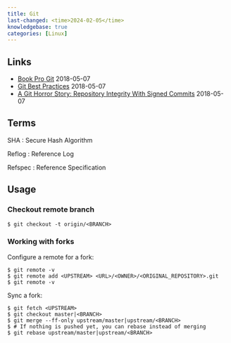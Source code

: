 ```yaml
---
title: Git
last-changed: <time>2024-02-05</time>
knowledgebase: true
categories: [Linux]
---
```

## Links

* [Book Pro Git](http://git-scm.com/book) <time>2018-05-07</time>
* [Git Best Practices](http://sethrobertson.github.io/GitBestPractices) <time>2018-05-07</time>
* [A Git Horror Story: Repository Integrity With Signed Commits](https://mikegerwitz.com/papers/git-horror-story) <time>2018-05-07</time>

## Terms

SHA
: Secure Hash Algorithm

Reflog
: Reference Log

Refspec
: Reference Specification

## Usage

### Checkout remote branch

```console
$ git checkout -t origin/<BRANCH>
```

### Working with forks

Configure a remote for a fork:

```console
$ git remote -v
$ git remote add <UPSTREAM> <URL>/<OWNER>/<ORIGINAL_REPOSITORY>.git
$ git remote -v
```

Sync a fork:

```console
$ git fetch <UPSTREAM>
$ git checkout master|<BRANCH>
$ git merge --ff-only upstream/master|upstream/<BRANCH>
$ # If nothing is pushed yet, you can rebase instead of merging
$ git rebase upstream/master|upstream/<BRANCH>
```
